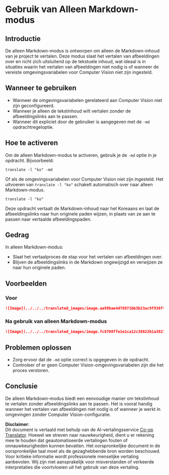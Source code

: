 <!--
CO_OP_TRANSLATOR_METADATA:
{
  "original_hash": "9b1b247a8d0f1736459e0e9ede0d9c92",
  "translation_date": "2025-06-12T11:41:29+00:00",
  "source_file": "getting_started/markdown-only-mode.md",
  "language_code": "nl"
}
-->
# Gebruik van Alleen Markdown-modus

## Introductie
De alleen Markdown-modus is ontworpen om alleen de Markdown-inhoud van je project te vertalen. Deze modus slaat het vertalen van afbeeldingen over en richt zich uitsluitend op de tekstuele inhoud, wat ideaal is in situaties waarin het vertalen van afbeeldingen niet nodig is of wanneer de vereiste omgevingsvariabelen voor Computer Vision niet zijn ingesteld.

## Wanneer te gebruiken
- Wanneer de omgevingsvariabelen gerelateerd aan Computer Vision niet zijn geconfigureerd.
- Wanneer je alleen de tekstinhoud wilt vertalen zonder de afbeeldingslinks aan te passen.
- Wanneer dit expliciet door de gebruiker is aangegeven met de `-md` opdrachtregeloptie.

## Hoe te activeren
Om de alleen Markdown-modus te activeren, gebruik je de `-md` optie in je opdracht. Bijvoorbeeld:
```
translate -l "ko" -md
```

Of als de omgevingsvariabelen voor Computer Vision niet zijn ingesteld. Het uitvoeren van `translate -l "ko"` schakelt automatisch over naar alleen Markdown-modus.

```
translate -l "ko"
```

Deze opdracht vertaalt de Markdown-inhoud naar het Koreaans en laat de afbeeldingslinks naar hun originele paden wijzen, in plaats van ze aan te passen naar vertaalde afbeeldingspaden.

## Gedrag
In alleen Markdown-modus:
- Slaat het vertaalproces de stap voor het vertalen van afbeeldingen over.
- Blijven de afbeeldingslinks in de Markdown ongewijzigd en verwijzen ze naar hun originele paden.

## Voorbeelden
### Voor
```markdown
![Image](../../../translated_images/image.aa98bae4d78871bb3b23ac9f938ff86539da4cd6fb4c52dafedc4665135c3d61.nl.png)
```
### Na gebruik van alleen Markdown-modus
```markdown
![Image](../../../translated_images/image.fc8708ffe1e1ca12c38822b1a382726da4b232025d1daa8a50ab75c8635d0c4a.nl.png)
```

## Problemen oplossen
- Zorg ervoor dat de `-md` optie correct is opgegeven in de opdracht.
- Controleer of er geen Computer Vision-omgevingsvariabelen zijn die het proces verstoren.

## Conclusie
De alleen Markdown-modus biedt een eenvoudige manier om tekstinhoud te vertalen zonder afbeeldingslinks aan te passen. Het is vooral handig wanneer het vertalen van afbeeldingen niet nodig is of wanneer je werkt in omgevingen zonder Computer Vision-configuratie.

**Disclaimer**:  
Dit document is vertaald met behulp van de AI-vertalingsservice [Co-op Translator](https://github.com/Azure/co-op-translator). Hoewel we streven naar nauwkeurigheid, dient u er rekening mee te houden dat geautomatiseerde vertalingen fouten of onnauwkeurigheden kunnen bevatten. Het oorspronkelijke document in de oorspronkelijke taal moet als de gezaghebbende bron worden beschouwd. Voor kritieke informatie wordt professionele menselijke vertaling aanbevolen. Wij zijn niet aansprakelijk voor misverstanden of verkeerde interpretaties die voortvloeien uit het gebruik van deze vertaling.